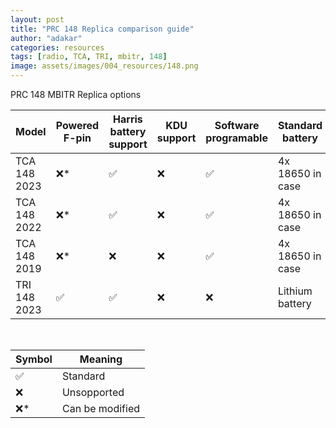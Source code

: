 ```yaml
---
layout: post
title: "PRC 148 Replica comparison guide"
author: "adakar"
categories: resources
tags: [radio, TCA, TRI, mbitr, 148]
image: assets/images/004_resources/148.png
---
```

PRC 148 MBITR Replica options

| Model			| Powered F-pin		| Harris battery support 		| KDU support 		| Software programable 		| Standard battery	|
|---			|---				|---							|---				|---						|---				|
| TCA 148 2023 	| ❌*				| ✅							| ❌				| ✅						| 4x 18650 in case	|	
| TCA 148 2022 	| ❌*				| ✅							| ❌				| ✅						| 4x 18650 in case	|	
| TCA 148 2019 	| ❌*				| ❌							| ❌				| ✅						| 4x 18650 in case	|	
| TRI 148 2023 	| ✅				| ✅							| ❌				| ❌						| Lithium battery	|
 
 <br/>
 
 
| Symbol | Meaning 					|
|---	|---						|
| ✅	| Standard					|
| ❌	| Unsopported 				|
| ❌*	| Can be modified			|